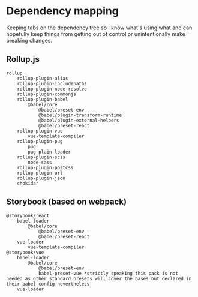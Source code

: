 # Dependency mapping

Keeping tabs on the dependency tree so I know what's using what and can hopefully keep things from getting out of control or unintentionally make breaking changes.

## Rollup.js
	rollup
		rollup-plugin-alias
		rollup-plugin-includepaths
		rollup-plugin-node-resolve
		rollup-plugin-commonjs
		rollup-plugin-babel
			@babel/core
				@babel/preset-env
				@babel/plugin-transform-runtime
				@babel/plugin-external-helpers
				@babel/preset-react
		rollup-plugin-vue
			vue-template-compiler
		rollup-plugin-pug
			pug
			pug-plain-loader
		rollup-plugin-scss
			node-sass
		rollup-plugin-postcss
		rollup-plugin-url
		rollup-plugin-json
		chokidar

## Storybook (based on webpack)
	@storybook/react
		babel-loader
			@babel/core
				@babel/preset-env
				@babel/preset-react
		vue-loader
			vue-template-compiler
	@storybook/vue
		babel-loader
			@babel/core
				@babel/preset-env
				babel-preset-vue *strictly speaking this pack is not needed as other standard presets will cover the bases but declared in their babel config nevertheless
		vue-loader